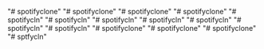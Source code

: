 "# spotifyclone" 
"# spotifyclone" 
"# spotifyclone" 
"# spotifyclone" 
"# spotifycln" 
"# spotifycln" 
"# spotifycln" 
"# spotifycln" 
"# spotifycln" 
"# spotifycln" 
"# spotifycln" 
"# spotifyclone" 
"# spotifyclone" 
"# spotifyclone" 
"# sptfycln" 
